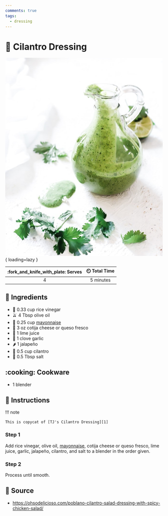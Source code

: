 ```yaml
---
comments: true
tags:
  - dressing
---
```

# :herb: Cilantro Dressing

![Cilantro Dressing](../assets/images/cilantro-dressing.jpg){ loading=lazy }

| :fork_and_knife_with_plate: Serves | :timer_clock: Total Time |
|:----------------------------------:|:-----------------------: |
| 4 | 5 minutes |

## :salt: Ingredients

- :sake: 0.33 cup rice vinegar
- :olive: 4 Tbsp olive oil
- :egg: 0.25 cup [mayonnaise][2]
- :cheese: 3 oz cotija cheese or queso fresco
- :lemon: 1 lime juice
- :garlic: 1 clove garlic
- :hot_pepper: 1 jalapeño
- :herb: 0.5 cup cilantro
- :salt: 0.5 Tbsp salt

## :cooking: Cookware

- 1 blender

## :pencil: Instructions

!!! note

    This is copycat of [TJ's Cilantro Dressing][1]

### Step 1

Add rice vinegar, olive oil, [mayonnaise][2], cotija cheese or queso fresco, lime juice, garlic, jalapeño, cilantro,
and salt to a blender in the order given.

### Step 2

Process until smooth.

## :link: Source

- <https://ohsodelicioso.com/poblano-cilantro-salad-dressing-with-spicy-chicken-salad/>

[1]: <https://www.traderjoesgroceryreviews.com/trader-joes-cilantro-dressing/>
[2]: <./mayonnaise.md>
